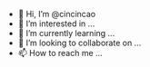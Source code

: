 - 👋 Hi, I’m @cincincao
- 👀 I’m interested in ...
- 🌱 I’m currently learning ...
- 💞️ I’m looking to collaborate on ...
- 📫 How to reach me ...

<!---
cincincao/cincincao is a ✨ special ✨ repository because its `README.md` (this file) appears on your GitHub profile.
You can click the Preview link to take a look at your changes.
--->
